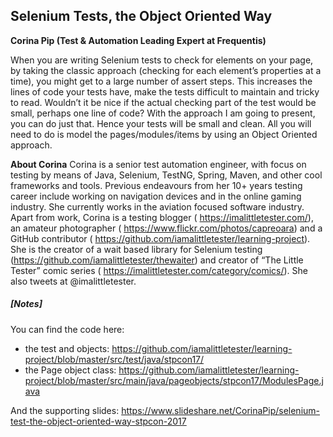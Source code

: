 ## Selenium Tests, the Object Oriented Way
__Corina Pip (Test & Automation Leading Expert at Frequentis)__

When you are writing Selenium tests to check for elements on your page, by taking the classic approach (checking for each element’s properties at a time), you might get to a large number of assert steps. This increases the lines of code your tests have, make the tests difficult to maintain and tricky to read.
Wouldn’t it be nice if the actual checking part of the test would be small, perhaps one line of code? With the approach I am going to present, you can do just that. Hence your tests will be small and clean. All you will need to do is model the pages/modules/items by using an Object Oriented approach.

__About Corina__
Corina is a senior test automation engineer, with focus on testing by means of Java, Selenium, TestNG, Spring, Maven, and other cool frameworks and tools. Previous endeavours from her 10+ years testing career include working on navigation devices and in the online gaming industry. She currently works in the aviation focused software industry.
Apart from work, Corina is a testing blogger ( https://imalittletester.com/), an amateur photographer ( https://www.flickr.com/photos/capreoara) and a GitHub contributor ( https://github.com/iamalittletester/learning-project). She is the creator of a wait based library for Selenium testing (https://github.com/iamalittletester/thewaiter) and creator of “The Little Tester” comic series ( https://imalittletester.com/category/comics/). She also tweets at @imalittletester.

##### [Notes]
You can find the code here:
- the test and objects: https://github.com/iamalittletester/learning-project/blob/master/src/test/java/stpcon17/
- the Page object class: https://github.com/iamalittletester/learning-project/blob/master/src/main/java/pageobjects/stpcon17/ModulesPage.java

And the supporting slides: https://www.slideshare.net/CorinaPip/selenium-test-the-object-oriented-way-stpcon-2017 
